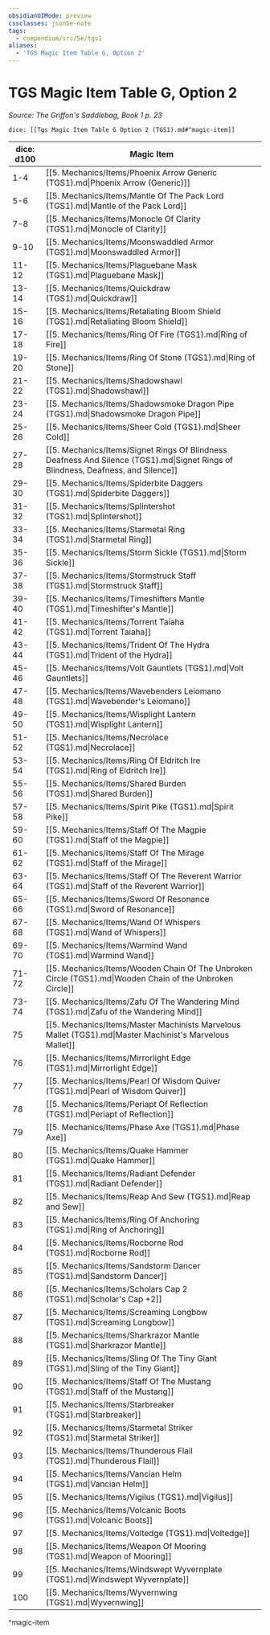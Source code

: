 ```yaml
---
obsidianUIMode: preview
cssclasses: json5e-note
tags:
  - compendium/src/5e/tgs1
aliases:
  - 'TGS Magic Item Table G, Option 2'
---
```

# TGS Magic Item Table G, Option 2
*Source: The Griffon's Saddlebag, Book 1 p. 23* 

`dice: [[Tgs Magic Item Table G Option 2 (TGS1).md#^magic-item]]`

| dice: d100 | Magic Item |
|------------|------------|
| 1-4 | [[5. Mechanics/Items/Phoenix Arrow Generic (TGS1).md\|Phoenix Arrow (Generic)]] |
| 5-6 | [[5. Mechanics/Items/Mantle Of The Pack Lord (TGS1).md\|Mantle of the Pack Lord]] |
| 7-8 | [[5. Mechanics/Items/Monocle Of Clarity (TGS1).md\|Monocle of Clarity]] |
| 9-10 | [[5. Mechanics/Items/Moonswaddled Armor (TGS1).md\|Moonswaddled Armor]] |
| 11-12 | [[5. Mechanics/Items/Plaguebane Mask (TGS1).md\|Plaguebane Mask]] |
| 13-14 | [[5. Mechanics/Items/Quickdraw (TGS1).md\|Quickdraw]] |
| 15-16 | [[5. Mechanics/Items/Retaliating Bloom Shield (TGS1).md\|Retaliating Bloom Shield]] |
| 17-18 | [[5. Mechanics/Items/Ring Of Fire (TGS1).md\|Ring of Fire]] |
| 19-20 | [[5. Mechanics/Items/Ring Of Stone (TGS1).md\|Ring of Stone]] |
| 21-22 | [[5. Mechanics/Items/Shadowshawl (TGS1).md\|Shadowshawl]] |
| 23-24 | [[5. Mechanics/Items/Shadowsmoke Dragon Pipe (TGS1).md\|Shadowsmoke Dragon Pipe]] |
| 25-26 | [[5. Mechanics/Items/Sheer Cold (TGS1).md\|Sheer Cold]] |
| 27-28 | [[5. Mechanics/Items/Signet Rings Of Blindness Deafness And Silence (TGS1).md\|Signet Rings of Blindness, Deafness, and Silence]] |
| 29-30 | [[5. Mechanics/Items/Spiderbite Daggers (TGS1).md\|Spiderbite Daggers]] |
| 31-32 | [[5. Mechanics/Items/Splintershot (TGS1).md\|Splintershot]] |
| 33-34 | [[5. Mechanics/Items/Starmetal Ring (TGS1).md\|Starmetal Ring]] |
| 35-36 | [[5. Mechanics/Items/Storm Sickle (TGS1).md\|Storm Sickle]] |
| 37-38 | [[5. Mechanics/Items/Stormstruck Staff (TGS1).md\|Stormstruck Staff]] |
| 39-40 | [[5. Mechanics/Items/Timeshifters Mantle (TGS1).md\|Timeshifter's Mantle]] |
| 41-42 | [[5. Mechanics/Items/Torrent Taiaha (TGS1).md\|Torrent Taiaha]] |
| 43-44 | [[5. Mechanics/Items/Trident Of The Hydra (TGS1).md\|Trident of the Hydra]] |
| 45-46 | [[5. Mechanics/Items/Volt Gauntlets (TGS1).md\|Volt Gauntlets]] |
| 47-48 | [[5. Mechanics/Items/Wavebenders Leiomano (TGS1).md\|Wavebender's Leiomano]] |
| 49-50 | [[5. Mechanics/Items/Wisplight Lantern (TGS1).md\|Wisplight Lantern]] |
| 51-52 | [[5. Mechanics/Items/Necrolace (TGS1).md\|Necrolace]] |
| 53-54 | [[5. Mechanics/Items/Ring Of Eldritch Ire (TGS1).md\|Ring of Eldritch Ire]] |
| 55-56 | [[5. Mechanics/Items/Shared Burden (TGS1).md\|Shared Burden]] |
| 57-58 | [[5. Mechanics/Items/Spirit Pike (TGS1).md\|Spirit Pike]] |
| 59-60 | [[5. Mechanics/Items/Staff Of The Magpie (TGS1).md\|Staff of the Magpie]] |
| 61-62 | [[5. Mechanics/Items/Staff Of The Mirage (TGS1).md\|Staff of the Mirage]] |
| 63-64 | [[5. Mechanics/Items/Staff Of The Reverent Warrior (TGS1).md\|Staff of the Reverent Warrior]] |
| 65-66 | [[5. Mechanics/Items/Sword Of Resonance (TGS1).md\|Sword of Resonance]] |
| 67-68 | [[5. Mechanics/Items/Wand Of Whispers (TGS1).md\|Wand of Whispers]] |
| 69-70 | [[5. Mechanics/Items/Warmind Wand (TGS1).md\|Warmind Wand]] |
| 71-72 | [[5. Mechanics/Items/Wooden Chain Of The Unbroken Circle (TGS1).md\|Wooden Chain of the Unbroken Circle]] |
| 73-74 | [[5. Mechanics/Items/Zafu Of The Wandering Mind (TGS1).md\|Zafu of the Wandering Mind]] |
| 75 | [[5. Mechanics/Items/Master Machinists Marvelous Mallet (TGS1).md\|Master Machinist's Marvelous Mallet]] |
| 76 | [[5. Mechanics/Items/Mirrorlight Edge (TGS1).md\|Mirrorlight Edge]] |
| 77 | [[5. Mechanics/Items/Pearl Of Wisdom Quiver (TGS1).md\|Pearl of Wisdom Quiver]] |
| 78 | [[5. Mechanics/Items/Periapt Of Reflection (TGS1).md\|Periapt of Reflection]] |
| 79 | [[5. Mechanics/Items/Phase Axe (TGS1).md\|Phase Axe]] |
| 80 | [[5. Mechanics/Items/Quake Hammer (TGS1).md\|Quake Hammer]] |
| 81 | [[5. Mechanics/Items/Radiant Defender (TGS1).md\|Radiant Defender]] |
| 82 | [[5. Mechanics/Items/Reap And Sew (TGS1).md\|Reap and Sew]] |
| 83 | [[5. Mechanics/Items/Ring Of Anchoring (TGS1).md\|Ring of Anchoring]] |
| 84 | [[5. Mechanics/Items/Rocborne Rod (TGS1).md\|Rocborne Rod]] |
| 85 | [[5. Mechanics/Items/Sandstorm Dancer (TGS1).md\|Sandstorm Dancer]] |
| 86 | [[5. Mechanics/Items/Scholars Cap 2 (TGS1).md\|Scholar's Cap +2]] |
| 87 | [[5. Mechanics/Items/Screaming Longbow (TGS1).md\|Screaming Longbow]] |
| 88 | [[5. Mechanics/Items/Sharkrazor Mantle (TGS1).md\|Sharkrazor Mantle]] |
| 89 | [[5. Mechanics/Items/Sling Of The Tiny Giant (TGS1).md\|Sling of the Tiny Giant]] |
| 90 | [[5. Mechanics/Items/Staff Of The Mustang (TGS1).md\|Staff of the Mustang]] |
| 91 | [[5. Mechanics/Items/Starbreaker (TGS1).md\|Starbreaker]] |
| 92 | [[5. Mechanics/Items/Starmetal Striker (TGS1).md\|Starmetal Striker]] |
| 93 | [[5. Mechanics/Items/Thunderous Flail (TGS1).md\|Thunderous Flail]] |
| 94 | [[5. Mechanics/Items/Vancian Helm (TGS1).md\|Vancian Helm]] |
| 95 | [[5. Mechanics/Items/Vigilus (TGS1).md\|Vigilus]] |
| 96 | [[5. Mechanics/Items/Volcanic Boots (TGS1).md\|Volcanic Boots]] |
| 97 | [[5. Mechanics/Items/Voltedge (TGS1).md\|Voltedge]] |
| 98 | [[5. Mechanics/Items/Weapon Of Mooring (TGS1).md\|Weapon of Mooring]] |
| 99 | [[5. Mechanics/Items/Windswept Wyvernplate (TGS1).md\|Windswept Wyvernplate]] |
| 100 | [[5. Mechanics/Items/Wyvernwing (TGS1).md\|Wyvernwing]] |
^magic-item
